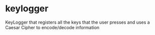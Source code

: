 # keylogger
KeyLogger that registers all the keys that the user presses and uses a Caesar Cipher to encode/decode information

